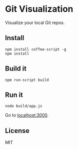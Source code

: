 # Git Visualization

Visualize your local Git repos.

## Install

    npm install coffee-script -g
    npm install

## Build it

    npm run-script build

## Run it

    node build/app.js

Go to [localhost:3000](http://localhost:3000).

## License

MIT
